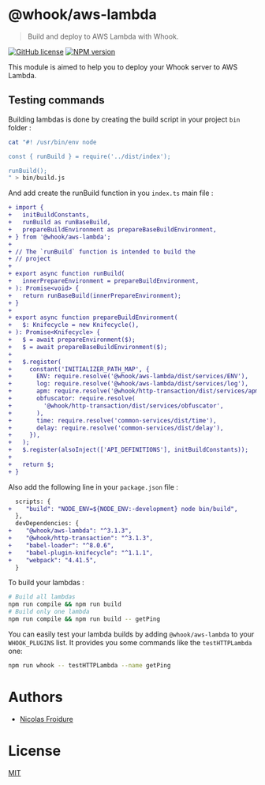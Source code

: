 [//]: # ( )
[//]: # (This file is automatically generated by a `metapak`)
[//]: # (module. Do not change it  except between the)
[//]: # (`content:start/end` flags, your changes would)
[//]: # (be overridden.)
[//]: # ( )
# @whook/aws-lambda
> Build and deploy to AWS Lambda with Whook.

[![GitHub license](https://img.shields.io/badge/license-MIT-blue.svg)](https://github.com/nfroidure/whook/blob/master/packages/whook-aws-lambda/LICENSE)
[![NPM version](https://badge.fury.io/js/%40whook%2Faws-lambda.svg)](https://npmjs.org/package/@whook/aws-lambda)


[//]: # (::contents:start)

This module is aimed to help you to deploy your Whook server
 to AWS Lambda.

## Testing commands

Building lambdas is done by creating the build script in your project `bin`
 folder :
```sh
cat "#! /usr/bin/env node

const { runBuild } = require('../dist/index');

runBuild();
" > bin/build.js
```

And add create the runBuild function in you `index.ts` main file :
```diff
+ import {
+   initBuildConstants,
+   runBuild as runBaseBuild,
+   prepareBuildEnvironment as prepareBaseBuildEnvironment,
+ } from '@whook/aws-lambda';
+
+ // The `runBuild` function is intended to build the
+ // project
+
+ export async function runBuild(
+   innerPrepareEnvironment = prepareBuildEnvironment,
+ ): Promise<void> {
+   return runBaseBuild(innerPrepareEnvironment);
+ }
+
+ export async function prepareBuildEnvironment(
+   $: Knifecycle = new Knifecycle(),
+ ): Promise<Knifecycle> {
+   $ = await prepareEnvironment($);
+   $ = await prepareBaseBuildEnvironment($);
+
+   $.register(
+     constant('INITIALIZER_PATH_MAP', {
+       ENV: require.resolve('@whook/aws-lambda/dist/services/ENV'),
+       log: require.resolve('@whook/aws-lambda/dist/services/log'),
+       apm: require.resolve('@whook/http-transaction/dist/services/apm'),
+       obfuscator: require.resolve(
+         '@whook/http-transaction/dist/services/obfuscator',
+       ),
+       time: require.resolve('common-services/dist/time'),
+       delay: require.resolve('common-services/dist/delay'),
+     }),
+   );
+   $.register(alsoInject(['API_DEFINITIONS'], initBuildConstants));
+
+   return $;
+ } 
```

Also add the following line in your `package.json` file :
```diff
  scripts: {
+    "build": "NODE_ENV=${NODE_ENV:-development} node bin/build",
  },
  devDependencies: {
+    "@whook/aws-lambda": "^3.1.3",
+    "@whook/http-transaction": "^3.1.3",
+    "babel-loader": "^8.0.6",
+    "babel-plugin-knifecycle": "^1.1.1",
+    "webpack": "4.41.5",
  }
```

To build your lambdas :
```sh
# Build all lambdas
npm run compile && npm run build
# Build only one lambda
npm run compile && npm run build -- getPing
```

You can easily test your lambda builds by adding `@whook/aws-lambda`
 to your `WHOOK_PLUGINS` list. It provides you some commands like
 the `testHTTPLambda` one:
```sh
npm run whook -- testHTTPLambda --name getPing
```

[//]: # (::contents:end)

# Authors
- [Nicolas Froidure](http://insertafter.com/en/index.html)

# License
[MIT](https://github.com/nfroidure/whook/blob/master/packages/whook-aws-lambda/LICENSE)
